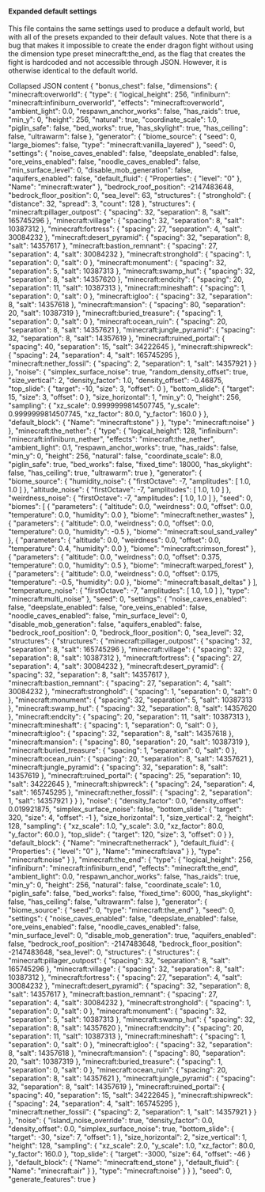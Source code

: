 #### Expanded default settings

This file contains the same settings used to produce a default world, but with all of the presets expanded to their default values. Note that there is a bug that makes it impossible to create the ender dragon fight without using the dimension type preset minecraft:the_end, as the flag that creates the fight is hardcoded and not accessible through JSON. However, it is otherwise identical to the default world.

Collapsed JSON content
{
  "bonus_chest": false,
  "dimensions": {
    "minecraft:overworld": {
      "type": {
		"logical_height": 256,
		"infiniburn": "minecraft:infiniburn_overworld",
		"effects": "minecraft:overworld",
		"ambient_light": 0.0,
		"respawn_anchor_works": false,
		"has_raids": true,
		"min_y": 0,
		"height": 256,
		"natural": true,
		"coordinate_scale": 1.0,
		"piglin_safe": false,
		"bed_works": true,
		"has_skylight": true,
		"has_ceiling": false,
		"ultrawarm": false
      },
      "generator": {
        "biome_source": {
          "seed": 0,
          "large_biomes": false,
          "type": "minecraft:vanilla_layered"
        },
        "seed": 0,
        "settings": {
		  "noise_caves_enabled": false,
		  "deepslate_enabled": false,
		  "ore_veins_enabled": false,
		  "noodle_caves_enabled": false,
		  "min_surface_level": 0,
		  "disable_mob_generation": false,
		  "aquifers_enabled": false,
		  "default_fluid": {
			"Properties": {
			  "level": "0"
			},
			"Name": "minecraft:water"
		  },
		  "bedrock_roof_position": -2147483648,
		  "bedrock_floor_position": 0,
		  "sea_level": 63,
		  "structures": {
			"stronghold": {
			  "distance": 32,
			  "spread": 3,
			  "count": 128
			},
			"structures": {
			  "minecraft:pillager_outpost": {
				"spacing": 32,
				"separation": 8,
				"salt": 165745296
			  },
			  "minecraft:village": {
				"spacing": 32,
				"separation": 8,
				"salt": 10387312
			  },
			  "minecraft:fortress": {
				"spacing": 27,
				"separation": 4,
				"salt": 30084232
			  },
			  "minecraft:desert_pyramid": {
				"spacing": 32,
				"separation": 8,
				"salt": 14357617
			  },
			  "minecraft:bastion_remnant": {
				"spacing": 27,
				"separation": 4,
				"salt": 30084232
			  },
			  "minecraft:stronghold": {
				"spacing": 1,
				"separation": 0,
				"salt": 0
			  },
			  "minecraft:monument": {
				"spacing": 32,
				"separation": 5,
				"salt": 10387313
			  },
			  "minecraft:swamp_hut": {
				"spacing": 32,
				"separation": 8,
				"salt": 14357620
			  },
			  "minecraft:endcity": {
				"spacing": 20,
				"separation": 11,
				"salt": 10387313
			  },
			  "minecraft:mineshaft": {
				"spacing": 1,
				"separation": 0,
				"salt": 0
			  },
			  "minecraft:igloo": {
				"spacing": 32,
				"separation": 8,
				"salt": 14357618
			  },
			  "minecraft:mansion": {
				"spacing": 80,
				"separation": 20,
				"salt": 10387319
			  },
			  "minecraft:buried_treasure": {
				"spacing": 1,
				"separation": 0,
				"salt": 0
			  },
			  "minecraft:ocean_ruin": {
				"spacing": 20,
				"separation": 8,
				"salt": 14357621
			  },
			  "minecraft:jungle_pyramid": {
				"spacing": 32,
				"separation": 8,
				"salt": 14357619
			  },
			  "minecraft:ruined_portal": {
				"spacing": 40,
				"separation": 15,
				"salt": 34222645
			  },
			  "minecraft:shipwreck": {
				"spacing": 24,
				"separation": 4,
				"salt": 165745295
			  },
			  "minecraft:nether_fossil": {
				"spacing": 2,
				"separation": 1,
				"salt": 14357921
			  }
			}
		  },
		  "noise": {
			"simplex_surface_noise": true,
			"random_density_offset": true,
			"size_vertical": 2,
			"density_factor": 1.0,
			"density_offset": -0.46875,
			"top_slide": {
			  "target": -10,
			  "size": 3,
			  "offset": 0
			},
			"bottom_slide": {
			  "target": 15,
			  "size": 3,
			  "offset": 0
			},
			"size_horizontal": 1,
			"min_y": 0,
			"height": 256,
			"sampling": {
			  "xz_scale": 0.9999999814507745,
			  "y_scale": 0.9999999814507745,
			  "xz_factor": 80.0,
			  "y_factor": 160.0
			}
		  },
		  "default_block": {
			"Name": "minecraft:stone"
		  }
		},
        "type": "minecraft:noise"
      }
    },
    "minecraft:the_nether": {
      "type": {
		"logical_height": 128,
		"infiniburn": "minecraft:infiniburn_nether",
		"effects": "minecraft:the_nether",
		"ambient_light": 0.1,
		"respawn_anchor_works": true,
		"has_raids": false,
		"min_y": 0,
		"height": 256,
		"natural": false,
		"coordinate_scale": 8.0,
		"piglin_safe": true,
		"bed_works": false,
		"fixed_time": 18000,
		"has_skylight": false,
		"has_ceiling": true,
		"ultrawarm": true
	  },
	  "generator": {
		"biome_source": {
		  "humidity_noise": {
			"firstOctave": -7,
			"amplitudes": [
			  1.0,
			  1.0
			]
		  },
		  "altitude_noise": {
			"firstOctave": -7,
			"amplitudes": [
			  1.0,
			  1.0
			]
		  },
		  "weirdness_noise": {
			"firstOctave": -7,
			"amplitudes": [
			  1.0,
			  1.0
			]
		  },
		  "seed": 0,
		  "biomes": [
			{
			  "parameters": {
				"altitude": 0.0,
				"weirdness": 0.0,
				"offset": 0.0,
				"temperature": 0.0,
				"humidity": 0.0
			  },
			  "biome": "minecraft:nether_wastes"
			},
			{
			  "parameters": {
				"altitude": 0.0,
				"weirdness": 0.0,
				"offset": 0.0,
				"temperature": 0.0,
				"humidity": -0.5
			  },
			  "biome": "minecraft:soul_sand_valley"
			},
			{
			  "parameters": {
				"altitude": 0.0,
				"weirdness": 0.0,
				"offset": 0.0,
				"temperature": 0.4,
				"humidity": 0.0
			  },
			  "biome": "minecraft:crimson_forest"
			},
			{
			  "parameters": {
				"altitude": 0.0,
				"weirdness": 0.0,
				"offset": 0.375,
				"temperature": 0.0,
				"humidity": 0.5
			  },
			  "biome": "minecraft:warped_forest"
			},
			{
			  "parameters": {
				"altitude": 0.0,
				"weirdness": 0.0,
				"offset": 0.175,
				"temperature": -0.5,
				"humidity": 0.0
			  },
			  "biome": "minecraft:basalt_deltas"
			}
		  ],
		  "temperature_noise": {
			"firstOctave": -7,
			"amplitudes": [
			  1.0,
			  1.0
			]
		  },
		  "type": "minecraft:multi_noise"
		},
        "seed": 0,
        "settings": {
		  "noise_caves_enabled": false,
		  "deepslate_enabled": false,
		  "ore_veins_enabled": false,
		  "noodle_caves_enabled": false,
		  "min_surface_level": 0,
		  "disable_mob_generation": false,
		  "aquifers_enabled": false,
		  "bedrock_roof_position": 0,
		  "bedrock_floor_position": 0,
		  "sea_level": 32,
		  "structures": {
			"structures": {
			  "minecraft:pillager_outpost": {
				"spacing": 32,
				"separation": 8,
				"salt": 165745296
			  },
			  "minecraft:village": {
				"spacing": 32,
				"separation": 8,
				"salt": 10387312
			  },
			  "minecraft:fortress": {
				"spacing": 27,
				"separation": 4,
				"salt": 30084232
			  },
			  "minecraft:desert_pyramid": {
				"spacing": 32,
				"separation": 8,
				"salt": 14357617
			  },
			  "minecraft:bastion_remnant": {
				"spacing": 27,
				"separation": 4,
				"salt": 30084232
			  },
			  "minecraft:stronghold": {
				"spacing": 1,
				"separation": 0,
				"salt": 0
			  },
			  "minecraft:monument": {
				"spacing": 32,
				"separation": 5,
				"salt": 10387313
			  },
			  "minecraft:swamp_hut": {
				"spacing": 32,
				"separation": 8,
				"salt": 14357620
			  },
			  "minecraft:endcity": {
				"spacing": 20,
				"separation": 11,
				"salt": 10387313
			  },
			  "minecraft:mineshaft": {
				"spacing": 1,
				"separation": 0,
				"salt": 0
			  },
			  "minecraft:igloo": {
				"spacing": 32,
				"separation": 8,
				"salt": 14357618
			  },
			  "minecraft:mansion": {
				"spacing": 80,
				"separation": 20,
				"salt": 10387319
			  },
			  "minecraft:buried_treasure": {
				"spacing": 1,
				"separation": 0,
				"salt": 0
			  },
			  "minecraft:ocean_ruin": {
				"spacing": 20,
				"separation": 8,
				"salt": 14357621
			  },
			  "minecraft:jungle_pyramid": {
				"spacing": 32,
				"separation": 8,
				"salt": 14357619
			  },
			  "minecraft:ruined_portal": {
				"spacing": 25,
				"separation": 10,
				"salt": 34222645
			  },
			  "minecraft:shipwreck": {
				"spacing": 24,
				"separation": 4,
				"salt": 165745295
			  },
			  "minecraft:nether_fossil": {
				"spacing": 2,
				"separation": 1,
				"salt": 14357921
			  }
			}
		  },
		  "noise": {
			"density_factor": 0.0,
			"density_offset": 0.019921875,
			"simplex_surface_noise": false,
			"bottom_slide": {
			  "target": 320,
			  "size": 4,
			  "offset": -1
			},
			"size_horizontal": 1,
			"size_vertical": 2,
			"height": 128,
			"sampling": {
			  "xz_scale": 1.0,
			  "y_scale": 3.0,
			  "xz_factor": 80.0,
			  "y_factor": 60.0
			},
			"top_slide": {
			  "target": 120,
			  "size": 3,
			  "offset": 0
			}
		  },
		  "default_block": {
			"Name": "minecraft:netherrack"
		  },
		  "default_fluid": {
			"Properties": {
			  "level": "0"
			},
			"Name": "minecraft:lava"
		  }
		},
        "type": "minecraft:noise"
      }
    },
    "minecraft:the_end": {
	  "type": {
		"logical_height": 256,
		"infiniburn": "minecraft:infiniburn_end",
		"effects": "minecraft:the_end",
		"ambient_light": 0.0,
		"respawn_anchor_works": false,
		"has_raids": true,
		"min_y": 0,
		"height": 256,
		"natural": false,
		"coordinate_scale": 1.0,
		"piglin_safe": false,
		"bed_works": false,
		"fixed_time": 6000,
		"has_skylight": false,
		"has_ceiling": false,
		"ultrawarm": false
	  },
      "generator": {
        "biome_source": {
          "seed": 0,
          "type": "minecraft:the_end"
        },
        "seed": 0,
        "settings": {
		  "noise_caves_enabled": false,
		  "deepslate_enabled": false,
		  "ore_veins_enabled": false,
		  "noodle_caves_enabled": false,
		  "min_surface_level": 0,
		  "disable_mob_generation": true,
		  "aquifers_enabled": false,
		  "bedrock_roof_position": -2147483648,
		  "bedrock_floor_position": -2147483648,
		  "sea_level": 0,
		  "structures": {
			"structures": {
			  "minecraft:pillager_outpost": {
				"spacing": 32,
				"separation": 8,
				"salt": 165745296
			  },
			  "minecraft:village": {
				"spacing": 32,
				"separation": 8,
				"salt": 10387312
			  },
			  "minecraft:fortress": {
				"spacing": 27,
				"separation": 4,
				"salt": 30084232
			  },
			  "minecraft:desert_pyramid": {
				"spacing": 32,
				"separation": 8,
				"salt": 14357617
			  },
			  "minecraft:bastion_remnant": {
				"spacing": 27,
				"separation": 4,
				"salt": 30084232
			  },
			  "minecraft:stronghold": {
				"spacing": 1,
				"separation": 0,
				"salt": 0
			  },
			  "minecraft:monument": {
				"spacing": 32,
				"separation": 5,
				"salt": 10387313
			  },
			  "minecraft:swamp_hut": {
				"spacing": 32,
				"separation": 8,
				"salt": 14357620
			  },
			  "minecraft:endcity": {
				"spacing": 20,
				"separation": 11,
				"salt": 10387313
			  },
			  "minecraft:mineshaft": {
				"spacing": 1,
				"separation": 0,
				"salt": 0
			  },
			  "minecraft:igloo": {
				"spacing": 32,
				"separation": 8,
				"salt": 14357618
			  },
			  "minecraft:mansion": {
				"spacing": 80,
				"separation": 20,
				"salt": 10387319
			  },
			  "minecraft:buried_treasure": {
				"spacing": 1,
				"separation": 0,
				"salt": 0
			  },
			  "minecraft:ocean_ruin": {
				"spacing": 20,
				"separation": 8,
				"salt": 14357621
			  },
			  "minecraft:jungle_pyramid": {
				"spacing": 32,
				"separation": 8,
				"salt": 14357619
			  },
			  "minecraft:ruined_portal": {
				"spacing": 40,
				"separation": 15,
				"salt": 34222645
			  },
			  "minecraft:shipwreck": {
				"spacing": 24,
				"separation": 4,
				"salt": 165745295
			  },
			  "minecraft:nether_fossil": {
				"spacing": 2,
				"separation": 1,
				"salt": 14357921
			  }
			}
		  },
		  "noise": {
			"island_noise_override": true,
			"density_factor": 0.0,
			"density_offset": 0.0,
			"simplex_surface_noise": true,
			"bottom_slide": {
			  "target": -30,
			  "size": 7,
			  "offset": 1
			},
			"size_horizontal": 2,
			"size_vertical": 1,
			"height": 128,
			"sampling": {
			  "xz_scale": 2.0,
			  "y_scale": 1.0,
			  "xz_factor": 80.0,
			  "y_factor": 160.0
			},
			"top_slide": {
			  "target": -3000,
			  "size": 64,
			  "offset": -46
			}
		  },
		  "default_block": {
			"Name": "minecraft:end_stone"
		  },
		  "default_fluid": {
			"Name": "minecraft:air"
		  }
		},
        "type": "minecraft:noise"
      }
    }
  },
  "seed": 0,
  "generate_features": true
}



